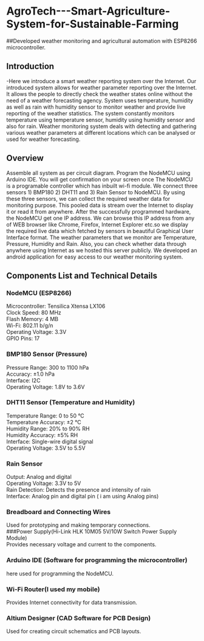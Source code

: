 # AgroTech---Smart-Agriculture-System-for-Sustainable-Farming
##Developed weather monitoring and agricultural automation  with ESP8266 microcontroller. 

## Introduction
-Here we introduce a smart weather reporting system over the Internet. Our introduced system allows for weather parameter reporting over the Internet. It allows the people to directly check the weather states online without the need of a weather forecasting agency. System uses temperature, humidity as well as rain with humidity sensor to monitor weather and provide live reporting of the weather statistics. The system constantly monitors temperature using temperature sensor, humidity using humidity sensor and also for rain. Weather monitoring system deals with detecting and gathering various weather parameters at different locations which can be analysed or used for weather forecasting. 

## Overview 
Assemble all system as per circuit diagram. Program the NodeMCU using Arduino IDE. You will get confirmation on your screen once The NodeMCU is a programable controller which has inbuilt wi-fi module. We connect three sensors 1) BMP180 2) DHT11 and 3) Rain Sensor to NodeMCU. By using these three sensors, we can collect the required weather data for monitoring purpose. This pooled data is stream over the Internet to display it or read it from anywhere. After the successfully programmed hardware, the NodeMCU get one IP address. We can browse this IP address from any of WEB browser like Chrome, Firefox, Internet Explorer etc.so we display the required live data which fetched by sensors in beautiful Graphical User Interface format. The weather parameters that we monitor are Temperature, Pressure, Humidity and Rain. Also, you can check whether data through anywhere using Internet as we hosted this server publicly. We developed an android application for easy access to our weather monitoring system.
 
## Components List and Technical Details
### NodeMCU (ESP8266)<br>
Microcontroller: Tensilica Xtensa LX106<br>
Clock Speed: 80 MHz<br>
Flash Memory: 4 MB<br>
Wi-Fi: 802.11 b/g/n<br>
Operating Voltage: 3.3V<br>
GPIO Pins: 17<br>
### BMP180 Sensor (Pressure)<br>
Pressure Range: 300 to 1100 hPa<br>
Accuracy: ±1.0 hPa<br>
Interface: I2C<br>
Operating Voltage: 1.8V to 3.6V<br>
### DHT11 Sensor (Temperature and Humidity)<br>
Temperature Range: 0 to 50 °C<br>
Temperature Accuracy: ±2 °C<br>
Humidity Range: 20% to 90% RH<br>
Humidity Accuracy: ±5% RH<br>
Interface: Single-wire digital signal<br>
Operating Voltage: 3.5V to 5.5V<br>
### Rain Sensor<br>
Output: Analog and digital<br>
Operating Voltage: 3.3V to 5V<br>
Rain Detection: Detects the presence and intensity of rain<br>
Interface: Analog pin and digital pin ( i am using Analog pins)<br>
### Breadboard and Connecting Wires<br>
Used for prototyping and making temporary connections.<br>
###Power Supply(Hi-Link HLK 10M05 5V/10W Switch Power Supply Module)<br>
Provides necessary voltage and current to the components.<br>
### Arduino IDE (Software for programming the microcontroller)<br>
here used for programming the NodeMCU.<br>
### Wi-Fi Router(I used my mobile)<br>
Provides Internet connectivity for data transmission.<br>
### Altium Designer (CAD Software for PCB Design)<br>
Used for creating circuit schematics and PCB layouts.<br>
